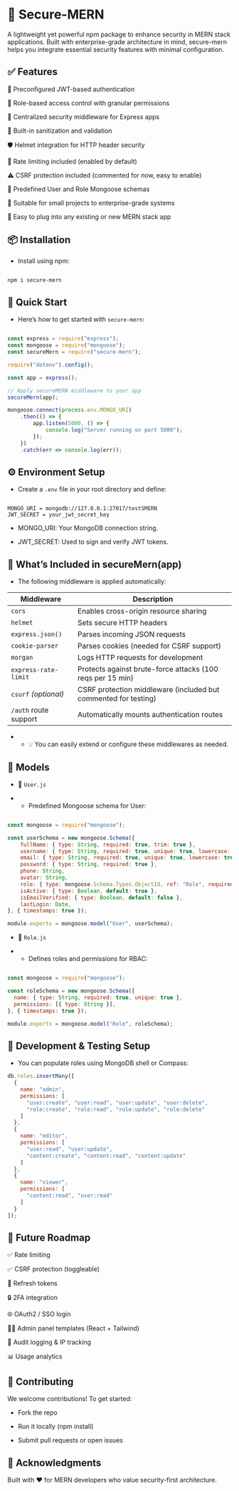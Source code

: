 # 🔐 Secure-MERN

A lightweight yet powerful npm package to enhance security in MERN stack applications. Built with enterprise-grade architecture in mind, secure-mern helps you integrate essential security features with minimal configuration.

## ✅ Features

🔐 Preconfigured JWT-based authentication

🔑 Role-based access control with granular permissions

🧰 Centralized security middleware for Express apps

🧼 Built-in sanitization and validation

🛡️ Helmet integration for HTTP header security

🚫 Rate limiting included (enabled by default)

⚠️ CSRF protection included (commented for now, easy to enable)

📜 Predefined User and Role Mongoose schemas

🧪 Suitable for small projects to enterprise-grade systems

🌱 Easy to plug into any existing or new MERN stack app



## 📦 Installation

- Install using npm:

```bash

npm i secure-mern

```

## 🚀 Quick Start

- Here’s how to get started with `secure-mern`:

```js

const express = require("express");
const mongoose = require("mongoose");
const secureMern = require("secure-mern");

require("dotenv").config();

const app = express();

// Apply secureMERN middleware to your app
secureMern(app);

mongoose.connect(process.env.MONGO_URI)
    .then(() => {
        app.listen(5000, () => {
            console.log("Server running on port 5000");
        });
    })
    .catch(err => console.log(err));


```

## ⚙️ Environment Setup

- Create a `.env` file in your root directory and define:

```env

MONGO_URI = mongodb://127.0.0.1:27017/testSMERN
JWT_SECRET = your_jwt_secret_key

```

- MONGO_URI: Your MongoDB connection string.

- JWT_SECRET: Used to sign and verify JWT tokens.

## 🧰 What’s Included in secureMern(app)

- The following middleware is applied automatically:

| Middleware            | Description                                                     |
| --------------------- | --------------------------------------------------------------- |
| `cors`                | Enables cross-origin resource sharing                           |
| `helmet`              | Sets secure HTTP headers                                        |
| `express.json()`      | Parses incoming JSON requests                                   |
| `cookie-parser`       | Parses cookies (needed for CSRF support)                        |
| `morgan`              | Logs HTTP requests for development                              |
| `express-rate-limit`  | Protects against brute-force attacks (100 reqs per 15 min)      |
| `csurf` *(optional)*  | CSRF protection middleware (included but commented for testing) |
| `/auth` route support | Automatically mounts authentication routes                      |

- - 💡 You can easily extend or configure these middlewares as needed.

## 👥 Models

- 📄 `User.js`

- - Predefined Mongoose schema for User:

```js

const mongoose = require("mongoose");

const userSchema = new mongoose.Schema({
    fullName: { type: String, required: true, trim: true },
    username: { type: String, required: true, unique: true, lowercase: true },
    email: { type: String, required: true, unique: true, lowercase: true },
    password: { type: String, required: true },
    phone: String,
    avatar: String,
    role: { type: mongoose.Schema.Types.ObjectId, ref: "Role", required: true },
    isActive: { type: Boolean, default: true },
    isEmailVerified: { type: Boolean, default: false },
    lastLogin: Date,
}, { timestamps: true });

module.exports = mongoose.model("User", userSchema);


```

- 📄 `Role.js`

- - Defines roles and permissions for RBAC:

```js

const mongoose = require("mongoose");

const roleSchema = new mongoose.Schema({
  name: { type: String, required: true, unique: true },
  permissions: [{ type: String }],
}, { timestamps: true });

module.exports = mongoose.model("Role", roleSchema);


```

## 🧪 Development & Testing Setup

- You can populate roles using MongoDB shell or Compass:

```js
db.roles.insertMany([
  {
    name: "admin",
    permissions: [
      "user:create", "user:read", "user:update", "user:delete",
      "role:create", "role:read", "role:update", "role:delete"
    ]
  },
  {
    name: "editor",
    permissions: [
      "user:read", "user:update",
      "content:create", "content:read", "content:update"
    ]
  },
  {
    name: "viewer",
    permissions: [
      "content:read", "user:read"
    ]
  }
]);


```


## 🔮 Future Roadmap

✅ Rate limiting

✅ CSRF protection (toggleable)

🔁 Refresh tokens

🔒 2FA integration

🌐 OAuth2 / SSO login

🧑‍💻 Admin panel templates (React + Tailwind)

🧠 Audit logging & IP tracking

📊 Usage analytics


## 🤝 Contributing
We welcome contributions! To get started:

- Fork the repo

- Run it locally (npm install)

- Submit pull requests or open issues


## 🙌 Acknowledgments

Built with ❤️ for MERN developers who value security-first architecture.